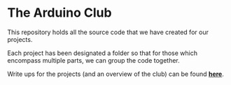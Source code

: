 # The Arduino Club

This repository holds all the source code that we have created for our projects.

Each project has been designated a folder so that for those which encompass multiple parts, we can group the code together.

Write ups for the projects (and an overview of the club) can be found [**here**](https://joeiddon.github.io/club).
